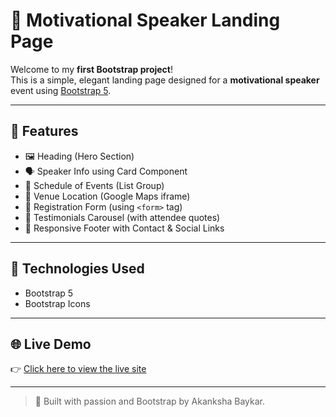# 🎤 Motivational Speaker Landing Page

Welcome to my **first Bootstrap project**!  
This is a simple, elegant landing page designed for a **motivational speaker** event using [Bootstrap 5](https://getbootstrap.com/).

---

## 🚀 Features

- 🖼️ Heading (Hero Section)
- 🗣️ Speaker Info using Card Component
- 📅 Schedule of Events (List Group)
- 🧭 Venue Location (Google Maps iframe)
- 📝 Registration Form (using `<form>` tag)
- 🦄 Testimonials Carousel (with attendee quotes)
- 📧 Responsive Footer with Contact & Social Links

---

## 🔧 Technologies Used

- Bootstrap 5
- Bootstrap Icons

---

## 🌐 Live Demo

👉 [Click here to view the live site](https://your-username.github.io/motivational-speaker-landing-page/)

---


> 🎉 Built with passion and Bootstrap by Akanksha Baykar.

